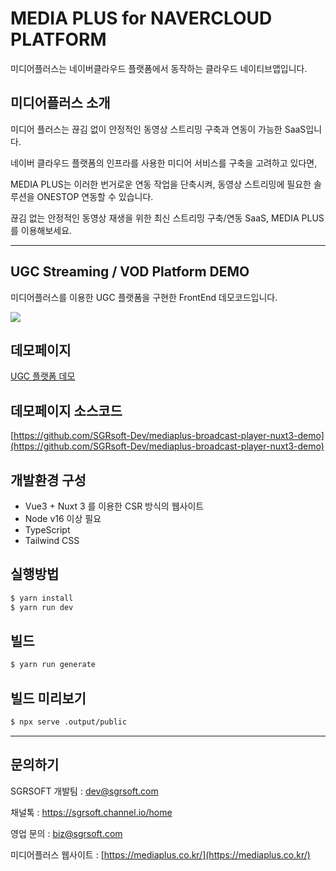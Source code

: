 # MEDIA PLUS for NAVERCLOUD PLATFORM
미디어플러스는 네이버클라우드 플랫폼에서 동작하는 클라우드 네이티브앱입니다.

## 미디어플러스 소개
미디어 플러스는 끊김 없이 안정적인 동영상 스트리밍 구축과 연동이 가능한 SaaS입니다.

네이버 클라우드 플랫폼의 인프라를 사용한 미디어 서비스를 구축을 고려하고 있다면,

MEDIA PLUS는 이러한 번거로운 연동 작업을 단축시켜, 동영상 스트리밍에 필요한 솔루션을 ONESTOP 연동할 수 있습니다.

끊김 없는 안정적인 동영상 재생을 위한 최신 스트리밍 구축/연동 SaaS, MEDIA PLUS를 이용해보세요.


***


## UGC Streaming / VOD Platform DEMO

미디어플러스를 이용한 UGC 플랫폼을 구현한 FrontEnd 데모코드입니다.

![](https://nnbkegvqsbcu5297614.cdn.ntruss.com/profile/202308/639de76eff35933850360e675624236d.png)



## 데모페이지
[UGC 플랫폼 데모](https://mediaplus-broadcast-player-nuxt3-demo.web.app/)


## 데모페이지 소스코드
[https://github.com/SGRsoft-Dev/mediaplus-broadcast-player-nuxt3-demo](https://github.com/SGRsoft-Dev/mediaplus-broadcast-player-nuxt3-demo)




## 개발환경 구성

- Vue3 + Nuxt 3  를 이용한 CSR 방식의 웹사이트
- Node v16 이상 필요
- TypeScript
- Tailwind CSS

## 실행방법

```bash
$ yarn install
$ yarn run dev
```

## 빌드

```bash
$ yarn run generate
```

## 빌드 미리보기

```bash
$ npx serve .output/public
```



***


## 문의하기

SGRSOFT 개발팀  : dev@sgrsoft.com

채널톡 : https://sgrsoft.channel.io/home

영업 문의 : biz@sgrsoft.com

미디어플러스 웹사이트 :
[https://mediaplus.co.kr/](https://mediaplus.co.kr/)
